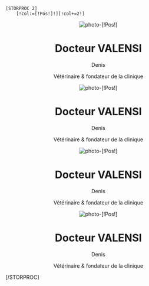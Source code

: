     [STORPROC 2]
        [!col:=[!Pos!]!][!col+=2!]
<div class="row equipeteam">
  <center><div class="col-lg-3 col-md-3 col-sm-3 col-xs-6 paddResp">
    <img src="[!Domaine!]/Skins/Vetoccitan1/Images/denis_ValensiRATIO.jpg" class="img-responsive imgequipe" alt="photo-[!Pos!]" title="photo-[!Pos!]"  onclick="animTeam()" />
    <h1 style="cursor:pointer" onclick="animTeam(event)">Docteur VALENSI</h5>
    <p>Denis</p>
    <p class="textePresentation">  Vétérinaire & fondateur de la clinique </p>
  </div>
  </center>
  <center><div class="col-lg-3 col-md-3 col-sm-3 col-xs-6 paddResp">
    <img src="[!Domaine!]/Skins/Vetoccitan1/Images/denis_ValensiRATIO.jpg" class="img-responsive imgequipe" alt="photo-[!Pos!]" title="photo-[!Pos!]"  onclick="animTeam()" />
    <h1 style="cursor:pointer" onclick="animTeam(event)">Docteur VALENSI</h1>
    <p>Denis</p>
    <p class="textePresentation">  Vétérinaire & fondateur de la clinique </p>
  </div>
  </center>
  <center><div class="col-lg-3 col-md-3 col-sm-3 col-xs-6 paddResp">
    <img src="[!Domaine!]/Skins/Vetoccitan1/Images/denis_ValensiRATIO.jpg" class="img-responsive imgequipe" alt="photo-[!Pos!]" title="photo-[!Pos!]"  onclick="animTeam()" />
    <h1 style="cursor:pointer" onclick="animTeam(event)">Docteur VALENSI</h1>
    <p>Denis</p>
    <p class="textePresentation">  Vétérinaire & fondateur de la clinique </p>
  </div>
  </center>
  <center><div class="col-lg-3 col-md-3 col-sm-3 col-xs-6 paddResp">
    <img src="[!Domaine!]/Skins/Vetoccitan1/Images/denis_ValensiRATIO.jpg" class="img-responsive imgequipe" alt="photo-[!Pos!]" title="photo-[!Pos!]"  onclick="animTeam()" />
    <h1 style="cursor:pointer" onclick="animTeam(event)">Docteur VALENSI</h1>
    <p>Denis</p>
    <p class="textePresentation">  Vétérinaire & fondateur de la clinique </p>
  </div>
  </center>
</div>
[/STORPROC]
